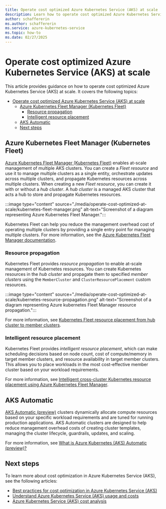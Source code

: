 ```yaml
---
title: Operate cost optimized Azure Kubernetes Service (AKS) at scale
description: Learn how to operate cost optimized Azure Kubernetes Service (AKS) at scale.
author: schaffererin
ms.author: schaffererin
ms.service: azure-kubernetes-service
ms.topic: how-to
ms.date: 02/27/2025
---
```


# Operate cost optimized Azure Kubernetes Service (AKS) at scale

This article provides guidance on how to operate cost optimized Azure Kubernetes Service (AKS) at scale. It covers the following topics:

- [Operate cost optimized Azure Kubernetes Service (AKS) at scale](#operate-cost-optimized-azure-kubernetes-service-aks-at-scale)
  - [Azure Kubernetes Fleet Manager (Kubernetes Fleet)](#azure-kubernetes-fleet-manager-kubernetes-fleet)
    - [Resource propagation](#resource-propagation)
    - [Intelligent resource placement](#intelligent-resource-placement)
  - [AKS Automatic](#aks-automatic)
  - [Next steps](#next-steps)

## Azure Kubernetes Fleet Manager (Kubernetes Fleet)

[Azure Kubernetes Fleet Manager (Kubernetes Fleet)](/azure/kubernetes-fleet/overview) enables at-scale management of multiple AKS clusters. You can create a *Fleet resource* and use it to manage multiple clusters as a single entity, orchestrate updates across multiple clusters, and propagate Kubernetes resources across multiple clusters. When creating a new *Fleet resource*, you can create it with or without a *hub cluster*. A *hub cluster* is a managed AKS cluster that acts a hub to store and propagate Kubernetes resources.

:::image type="content" source="./media/operate-cost-optimized-at-scale/kubernetes-fleet-manager.png" alt-text="Screenshot of a diagram representing Azure Kubernetes Fleet Manager.":::

Kubernetes Fleet can help you reduce the management overhead cost of operating multiple clusters by providing a single entry point for managing multiple clusters. For more information, see the [Azure Kubernetes Fleet Manager documentation](/azure/kubernetes-fleet/).

### Resource propagation

Kubernetes Fleet provides *resource propagation* to enable at-scale management of Kubernetes resources. You can create Kubernetes resources in the *hub cluster* and propagate them to specified *member clusters* using the `MemberCluster` and `ClusterResourcePlacement` custom resources.

:::image type="content" source="./media/operate-cost-optimized-at-scale/kubernetes-resource-propagation.png" alt-text="Screenshot of a diagram representing Azure kubernetes Fleet Manager resource propagation.":::

For more information, see [Kubernetes Fleet resource placement from hub cluster to member clusters](/azure/kubernetes-fleet/concepts-resource-propagation).

### Intelligent resource placement

Kubernetes Fleet provides *intelligent resource placement*, which can make scheduling decisions based on node count, cost of compute/memory in target member clusters, and resource availability in target member clusters. This allows you to place workloads in the most cost-effective member cluster based on your workload requirements.

For more information, see [Intelligent cross-cluster Kubernetes resource placement using Azure Kubernetes Fleet Manager](/azure/kubernetes-fleet/intelligent-resource-placement).

## AKS Automatic

[AKS Automatic (preview)](./intro-aks-automatic.md) clusters dynamically allocate compute resources based on your specific workload requirements and are tuned for running production applications. AKS Automatic clusters are designed to help reduce management overhead costs of creating cluster templates, managing the cluster lifecycle, guardrails, updates, and scaling.

For more information, see [What is Azure Kubernetes (AKS) Automatic (preview)?](./intro-aks-automatic.md)

## Next steps

To learn more about cost optimization in Azure Kubernetes Service (AKS), see the following articles:

- [Best practices for cost optimization in Azure Kubernetes Service (AKS)](./best-practices-cost.md)
- [Understand Azure Kubernetes Service (AKS) usage and costs](./understand-aks-costs.md)
- [Azure Kubernetes Service (AKS) cost analysis](./cost-analysis.md)
